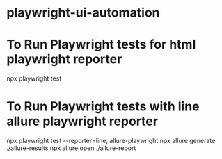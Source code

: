 # playwright-ui-automation
# To Run Playwright tests for html playwright reporter 
npx playwright test 
# To Run Playwright tests with line allure playwright reporter 
npx playwright test --reporter=line, allure-playwright 
npx allure generate ./allure-results 
npx allure open ./allure-report
